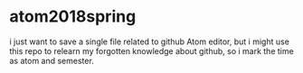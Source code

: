 # atom2018spring
i just want to save a single file related to github Atom editor, but i might use this repo to relearn my forgotten knowledge about github, so i mark the time as atom and semester.
